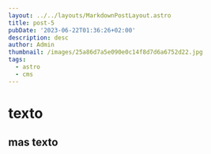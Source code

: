 ```yaml
---
layout: ../../layouts/MarkdownPostLayout.astro
title: post-5
pubDate: '2023-06-22T01:36:26+02:00'
description: desc
author: Admin
thumbnail: /images/25a86d7a5e090e0c14f8d7d6a6752d22.jpg
tags:
  - astro
  - cms
---
```

# texto

## mas texto
